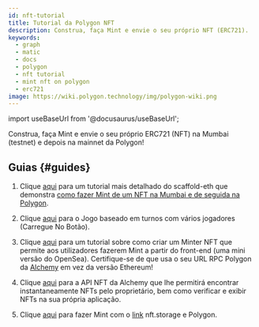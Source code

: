 ```yaml
---
id: nft-tutorial
title: Tutorial da Polygon NFT
description: Construa, faça Mint e envie o seu próprio NFT (ERC721).
keywords:
  - graph
  - matic
  - docs
  - polygon
  - nft tutorial
  - mint nft on polygon
  - erc721
image: https://wiki.polygon.technology/img/polygon-wiki.png
---
```


import useBaseUrl from '@docusaurus/useBaseUrl';

Construa, faça Mint e envie o seu próprio ERC721 (NFT) na Mumbai (testnet) e depois na mainnet da Polygon!

## Guias {#guides}

1. Clique [aqui](https://github.com/scaffold-eth/scaffold-eth/tree/matic) para um tutorial mais detalhado do scaffold-eth que demonstra [como fazer Mint de um NFT na Mumbai e de seguida na Polygon](https://github.com/primeshprimesh/firstSimpleNFTProject).

2. Clique [aqui](https://docs.scaffoldeth.io/scaffold-eth/examples-branches/common-web3-patterns/push-the-button#side-quests) para o Jogo baseado em turnos com vários jogadores (Carregue No Botão).

3. Clique [aqui](https://docs.alchemy.com/alchemy/tutorials/nft-minter) para um tutorial sobre como criar um Minter NFT que permite aos utilizadores fazerem Mint a partir do front-end (uma mini versão do OpenSea). Certifique-se de que usa o seu URL RPC Polygon da [Alchemy](https://alchemy.com/?a=polygon-docs) em vez da versão Ethereum!

4. Clique [aqui](https://docs.alchemy.com/alchemy/enhanced-apis/nft-api) para a API NFT da Alchemy que lhe permitirá encontrar instantaneamente NFTs pelo proprietário, bem como verificar e exibir NFTs na sua própria aplicação.

5. Clique [aqui](https://nftschool.dev/tutorial/mint-nftstorage-polygon/) para fazer Mint com o [link](https://nft.storage/) nft.storage e Polygon.
